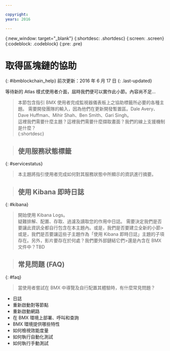```yaml
---

copyright:
years: 2016

---
```


{:new_window: target="_blank"}
{:shortdesc: .shortdesc}
{:screen: .screen}
{:codeblock: .codeblock}
{:pre: .pre}

# 取得區塊鏈的協助
{: #ibmblockchain_help}
前次更新：2016 年 6 月 17 日
{: .last-updated}

等待新的 Atlas 樣式使用者介面，屆時我們便可以實作此小節。內容尚不足...

>本節包含指引 BMX 使用者完成監視器儀表板上之協助標籤所必要的各種主題。
需要開發團隊的輸入，因為他們在更新開發暫置區。Dale Avery、Dave Huffman、Mihir Shah、Ben Smith、Gari Singh。  
這裡我們需要什麼主題？這裡我們需要什麼擷取畫面？我們的線上支援機制是什麼？  
{:shortdesc}

>## 使用服務狀態標籤
{: #servicestatus}

>本主題將指引使用者完成如何對其服務狀態中所顯示的資訊進行摘要。  

>## 使用 Kibana 即時日誌
{: #kibana}

>開始使用 Kibana Logs。  
>疑難排解、配置、存取、過濾及讀取您的作用中日誌。
>需要決定我們是否要讓此資訊全都自行包含在本主題內。或是，我們是否要建立全新的小節>或是，我們是否要讓這些子主題作為「使用 Kibana 即時日誌」主題的子項存在。另外，影片要存在於何處？我們要外部鏈結它們>還是內含在 BMX 文件中？TBD

>## 常見問題 (FAQ)
{: #faq}

>當使用者嘗試在 BMX 中導覽及自行配置其體驗時，有什麼常見問題？
* 日誌
* 重新啟動對等節點 
* 重新啟動網路
* 在 BMX 環境上部署、呼叫和查詢
* BMX 環境提供哪些特性
* 如何檢視效能度量
* 如何執行自動化測試
* 如何執行手動測試
